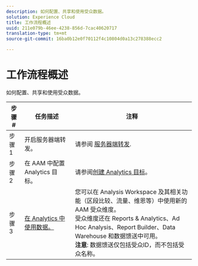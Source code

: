 ```yaml
---
description: 如何配置、共享和使用受众数据。
solution: Experience Cloud
title: 工作流程概述
uuid: 211e079b-46ee-4238-856d-7cac40620717
translation-type: tm+mt
source-git-commit: 16ba0b12e0f70112f4c10804d0a13c278388ecc2

---
```



# 工作流程概述

如何配置、共享和使用受众数据。

| 步骤 # | 任务描述 | 注释 |
|--- |--- |--- |
| 步骤 1 | 开启服务器端转发。 | 请参阅 [服务器端转发](/help/admin/admin/c-server-side-forwarding/ssf.md). |
| 步骤 2 | 在 AAM 中配置 Analytics 目标。 | 请参阅[创建 Analytics 目标](https://marketing.adobe.com/resources/help/en_US/aam/create-analytics-destination.html)。 |
| 步骤 3 | [在 Analytics 中使用数据。](/help/integrate/c-audience-analytics/c-workflow/use-audience-data-analytics.md) | 您可以在 Analysis Workspace 及其相关功能（区段比较、流量、维恩等）中使用新的 AAM 受众维度。<br>受众维度还在 Reports &amp; Analytics、Ad Hoc Analysis、Report Builder、Data Warehouse 和数据馈送中可用。<br>**注意**: 数据馈送仅包括受众ID，而不包括受众名称。 |
